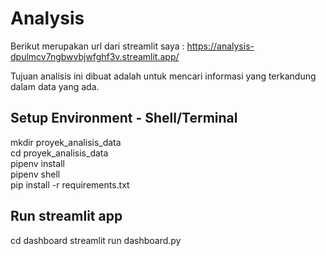 # Analysis
Berikut merupakan url dari streamlit saya : https://analysis-dpulmcv7ngbwvbjwfghf3v.streamlit.app/

Tujuan analisis ini dibuat adalah untuk mencari informasi yang terkandung dalam data yang ada.

## Setup Environment - Shell/Terminal
mkdir proyek_analisis_data\
cd proyek_analisis_data\
pipenv install\
pipenv shell\
pip install -r requirements.txt

## Run streamlit app
cd dashboard
streamlit run dashboard.py

